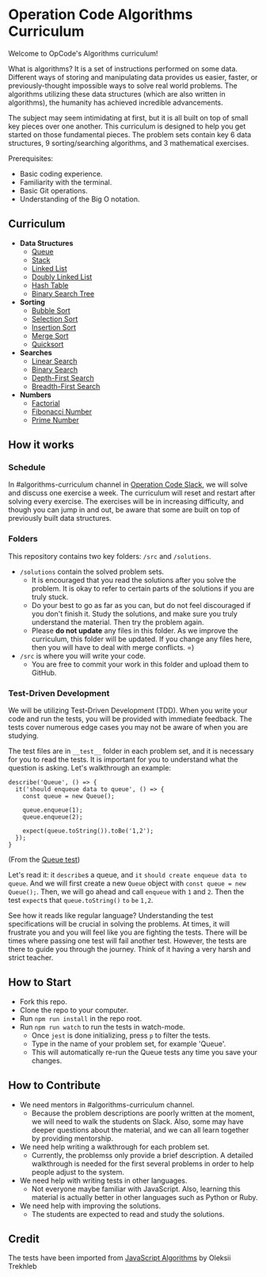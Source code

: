 # Operation Code Algorithms Curriculum

Welcome to OpCode's Algorithms curriculum!

What is algorithms? It is a set of instructions performed on some data. Different ways of storing and manipulating data provides us easier, faster, or previously-thought impossible ways to solve real world problems. The algorithms utilizing these data structures (which are also written in algorithms), the humanity has achieved incredible advancements.

The subject may seem intimidating at first, but it is all built on top of small key pieces over one another. This curriculum is designed to help you get started on those fundamental pieces. The problem sets contain key 6 data structures, 9 sorting/searching algorithms, and 3 mathematical exercises.

Prerequisites:

- Basic coding experience.
- Familiarity with the terminal.
- Basic Git operations.
- Understanding of the Big O notation.

## Curriculum

- **Data Structures**
  - [Queue](src/data-structures/queue)
  - [Stack](src/data-structures/stack)
  - [Linked List](src/data-structures/linked-list)
  - [Doubly Linked List](src/data-structures/doubly-linked-list)
  - [Hash Table](src/data-structures/hash-table)
  - [Binary Search Tree](src/data-structures/tree/binary-search-tree)
- **Sorting**
  - [Bubble Sort](src/algorithms/sorting/bubble-sort)
  - [Selection Sort](src/algorithms/sorting/selection-sort)
  - [Insertion Sort](src/algorithms/sorting/insertion-sort)
  - [Merge Sort](src/algorithms/sorting/merge-sort)
  - [Quicksort](src/algorithms/sorting/quick-sort)
- **Searches**
  - [Linear Search](src/algorithms/search/linear-search)
  - [Binary Search](src/algorithms/search/binary-search)
  - [Depth-First Search](src/algorithms/tree/depth-first-search)
  - [Breadth-First Search](src/algorithms/tree/breadth-first-search)
- **Numbers**
  - [Factorial](src/algorithms/numbers/factorial)
  - [Fibonacci Number](src/algorithms/numbers/fibonacci)
  - [Prime Number](src/algorithms/numbers/prime)

## How it works

### Schedule

In #algorithms-curriculum channel in [Operation Code Slack](https://operationcode.org), we will solve and discuss one exercise a week. The curriculum will reset and restart after solving every exercise. The exercises will be in increasing difficulty, and though you can jump in and out, be aware that some are built on top of previously built data structures.

### Folders

This repository contains two key folders: `/src` and `/solutions`.

- `/solutions` contain the solved problem sets.
  - It is encouraged that you read the solutions after you solve the problem. It is okay to refer to certain parts of the solutions if you are truly stuck.
  - Do your best to go as far as you can, but do not feel discouraged if you don't finish it. Study the solutions, and make sure you truly understand the material. Then try the problem again.
  - Please **do not update** any files in this folder. As we improve the curriculum, this folder will be updated. If you change any files here, then you will have to deal with merge conflicts. =)
- `/src` is where you will write your code.
  - You are free to commit your work in this folder and upload them to GitHub.

### Test-Driven Development

We will be utilizing Test-Driven Development (TDD). When you write your code and run the tests, you will be provided with immediate feedback. The tests cover numerous edge cases you may not be aware of when you are studying.

The test files are in `__test__` folder in each problem set, and it is necessary for you to read the tests. It is important for you to understand what the question is asking. Let's walkthrough an example:

```
describe('Queue', () => {
  it('should enqueue data to queue', () => {
    const queue = new Queue();

    queue.enqueue(1);
    queue.enqueue(2);

    expect(queue.toString()).toBe('1,2');
  });
}
```

(From the [Queue test](/src/data-structures/queue/__test__/Queue.test.js))

Let's read it: it `describe`s a queue, and `it` `should create enqueue data to queue`. And we will first create a new `Queue` object with `const queue = new Queue();`. Then, we will go ahead and call `enqueue` with `1` and `2`. Then the test `expect`s that `queue.toString()` `to` `be` `1,2`.

See how it reads like regular language? Understanding the test specifications will be crucial in solving the problems. At times, it will frustrate you and you will feel like you are fighting the tests. There will be times where passing one test will fail another test. However, the tests are there to guide you through the journey. Think of it having a very harsh and strict teacher.

## How to Start

- Fork this repo.
- Clone the repo to your computer.
- Run `npm run install` in the repo root.
- Run `npm run watch` to run the tests in watch-mode.
  - Once `jest` is done initializing, press `p` to filter the tests.
  - Type in the name of your problem set, for example 'Queue'.
  - This will automatically re-run the Queue tests any time you save your changes.

## How to Contribute

- We need mentors in #algorithms-curriculum channel.
  - Because the problem descriptions are poorly written at the moment, we will need to walk the students on Slack. Also, some may have deeper questions about the material, and we can all learn together by providing mentorship.
- We need help writing a walkthrough for each problem set.
  - Currently, the problemss only provide a brief description. A detailed walkthrough is needed for the first several problems in order to help people adjust to the system.
- We need help with writing tests in other languages.
  - Not everyone maybe familiar with JavaScript. Also, learning this material is actually better in other languages such as Python or Ruby.
- We need help with improving the solutions.
  - The students are expected to read and study the solutions.

## Credit

The tests have been imported from [JavaScript Algorithms](https://github.com/trekhleb/javascript-algorithms) by Oleksii Trekhleb
